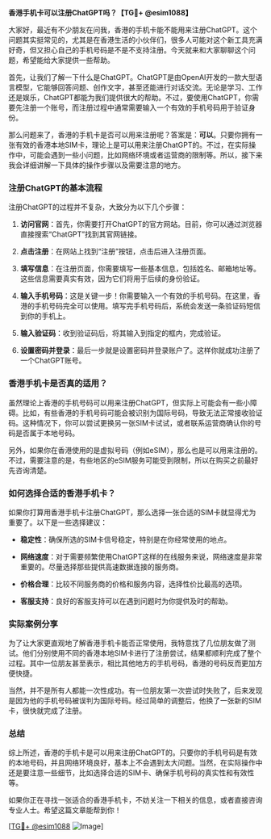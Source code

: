 **香港手机卡可以注册ChatGPT吗？【TG💪+ @esim1088】**

大家好，最近有不少朋友在问我，香港的手机卡能不能用来注册ChatGPT。这个问题其实挺常见的，尤其是在香港生活的小伙伴们，很多人可能对这个新工具充满好奇，但又担心自己的手机号码是不是不支持注册。今天就来和大家聊聊这个问题，希望能给大家提供一些帮助。

首先，让我们了解一下什么是ChatGPT。ChatGPT是由OpenAI开发的一款大型语言模型，它能够回答问题、创作文字，甚至还能进行对话交流。无论是学习、工作还是娱乐，ChatGPT都能为我们提供很大的帮助。不过，要使用ChatGPT，你需要先注册一个账号，而注册过程中通常需要输入一个有效的手机号码用于验证身份。

那么问题来了，香港的手机卡是否可以用来注册呢？答案是：**可以**。只要你拥有一张有效的香港本地SIM卡，理论上是可以用来注册ChatGPT的。不过，在实际操作中，可能会遇到一些小问题，比如网络环境或者运营商的限制等。所以，接下来我会详细讲解一下具体的操作步骤以及需要注意的地方。

### 注册ChatGPT的基本流程

注册ChatGPT的过程并不复杂，大致分为以下几个步骤：

1. **访问官网**：首先，你需要打开ChatGPT的官方网站。目前，你可以通过浏览器直接搜索“ChatGPT”找到其官网链接。
   
2. **点击注册**：在网站上找到“注册”按钮，点击后进入注册页面。

3. **填写信息**：在注册页面，你需要填写一些基本信息，包括姓名、邮箱地址等。这些信息需要真实有效，因为它们将用于后续的身份验证。

4. **输入手机号码**：这是关键一步！你需要输入一个有效的手机号码。在这里，香港的手机号码完全可以使用。填写完手机号码后，系统会发送一条验证码短信到你的手机上。

5. **输入验证码**：收到验证码后，将其输入到指定的框内，完成验证。

6. **设置密码并登录**：最后一步就是设置密码并登录账户了。这样你就成功注册了一个ChatGPT账号。

### 香港手机卡是否真的适用？

虽然理论上香港的手机号码可以用来注册ChatGPT，但实际上可能会有一些小障碍。比如，有些香港的手机号码可能会被识别为国际号码，导致无法正常接收验证码。这种情况下，你可以尝试更换另一张SIM卡试试，或者联系运营商确认你的号码是否属于本地号码。

另外，如果你在香港使用的是虚拟号码（例如eSIM），那么也是可以用来注册的。不过，需要注意的是，有些地区的eSIM服务可能受到限制，所以在购买之前最好先咨询清楚。

### 如何选择合适的香港手机卡？

如果你打算用香港手机卡注册ChatGPT，那么选择一张合适的SIM卡就显得尤为重要了。以下是一些选择建议：

- **稳定性**：确保所选的SIM卡信号稳定，特别是在你经常使用的地点。
  
- **网络速度**：对于需要频繁使用ChatGPT这样的在线服务来说，网络速度是非常重要的。尽量选择那些提供高速数据连接的服务商。

- **价格合理**：比较不同服务商的价格和服务内容，选择性价比最高的选项。

- **客服支持**：良好的客服支持可以在遇到问题时为你提供及时的帮助。

### 实际案例分享

为了让大家更直观地了解香港手机卡能否正常使用，我特意找了几位朋友做了测试。他们分别使用不同的香港本地SIM卡进行了注册尝试，结果都顺利完成了整个过程。其中一位朋友甚至表示，相比其他地方的手机号码，香港的号码反而更加方便快捷。

当然，并不是所有人都能一次性成功。有一位朋友第一次尝试时失败了，后来发现是因为他的手机号码被误判为国际号码。经过简单的调整后，他换了一张新的SIM卡，很快就完成了注册。

### 总结

综上所述，香港的手机卡是可以用来注册ChatGPT的。只要你的手机号码是有效的本地号码，并且网络环境良好，基本上不会遇到太大问题。当然，在实际操作中还是要注意一些细节，比如选择合适的SIM卡、确保手机号码的真实性和有效性等。

如果你正在寻找一张适合的香港手机卡，不妨关注一下相关的信息，或者直接咨询专业人士。希望这篇文章能帮到你！

[[TG💪+ @esim1088](https://t.me/s/esim1088) ![Image](https://i.postimg.cc/4NQfJmqS/Snipaste-2025-05-13-00-14-12.png)]